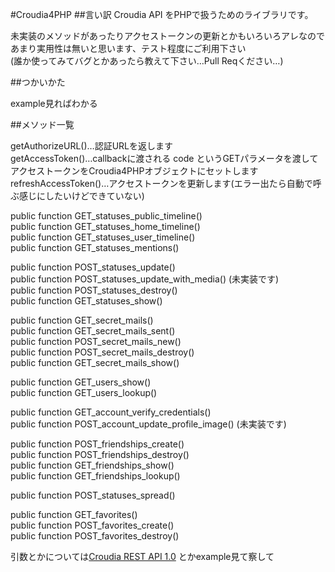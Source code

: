 #Croudia4PHP
##言い訳
Croudia API をPHPで扱うためのライブラリです。  

未実装のメソッドがあったりアクセストークンの更新とかもいろいろアレなので あまり実用性は無いと思います、テスト程度にご利用下さい  
(誰か使ってみてバグとかあったら教えて下さい…Pull Reqください…)

##つかいかた

example見ればわかる

##メソッド一覧

getAuthorizeURL()…認証URLを返します  
getAccessToken()…callbackに渡される code というGETパラメータを渡してアクセストークンをCroudia4PHPオブジェクトにセットします  
refreshAccessToken()…アクセストークンを更新します(エラー出たら自動で呼ぶ感じにしたいけどできていない)  
  
public function GET_statuses_public_timeline()  
public function GET_statuses_home_timeline()  
public function GET_statuses_user_timeline()  
public function GET_statuses_mentions()  
  
public function POST_statuses_update()  
public function POST_statuses_update_with_media() (未実装です)  
public function POST_statuses_destroy()  
public function GET_statuses_show()  
  
public function GET_secret_mails()  
public function GET_secret_mails_sent()  
public function POST_secret_mails_new()  
public function POST_secret_mails_destroy()  
public function GET_secret_mails_show()  
  
public function GET_users_show()  
public function GET_users_lookup()  
  
public function GET_account_verify_credentials()  
public function POST_account_update_profile_image() (未実装です)  
  
public function POST_friendships_create()  
public function POST_friendships_destroy()  
public function GET_friendships_show()  
public function GET_friendships_lookup()  
  
public function POST_statuses_spread()    
  
public function GET_favorites()  
public function POST_favorites_create()  
public function POST_favorites_destroy()  

引数とかについては[Croudia REST API 1.0](http://developer.croudia.com/docs/api10) とかexample見て察して